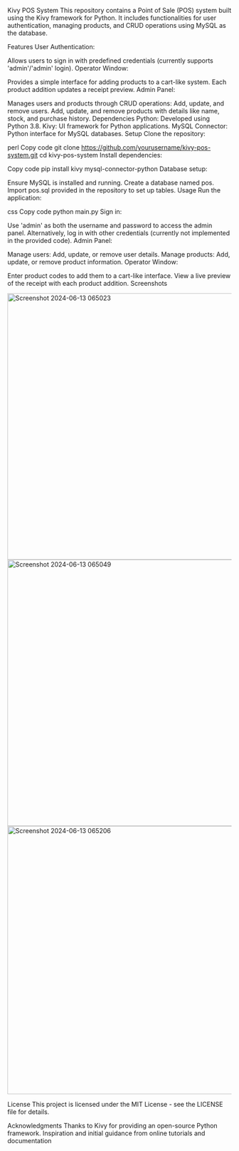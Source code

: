 Kivy POS System
This repository contains a Point of Sale (POS) system built using the Kivy framework for Python. It includes functionalities for user authentication, managing products, and CRUD operations using MySQL as the database.

Features
User Authentication:

Allows users to sign in with predefined credentials (currently supports 'admin'/'admin' login).
Operator Window:

Provides a simple interface for adding products to a cart-like system. Each product addition updates a receipt preview.
Admin Panel:

Manages users and products through CRUD operations:
Add, update, and remove users.
Add, update, and remove products with details like name, stock, and purchase history.
Dependencies
Python: Developed using Python 3.8.
Kivy: UI framework for Python applications.
MySQL Connector: Python interface for MySQL databases.
Setup
Clone the repository:

perl
Copy code
git clone https://github.com/yourusername/kivy-pos-system.git
cd kivy-pos-system
Install dependencies:

Copy code
pip install kivy mysql-connector-python
Database setup:

Ensure MySQL is installed and running.
Create a database named pos.
Import pos.sql provided in the repository to set up tables.
Usage
Run the application:

css
Copy code
python main.py
Sign in:

Use 'admin' as both the username and password to access the admin panel.
Alternatively, log in with other credentials (currently not implemented in the provided code).
Admin Panel:

Manage users: Add, update, or remove user details.
Manage products: Add, update, or remove product information.
Operator Window:

Enter product codes to add them to a cart-like interface.
View a live preview of the receipt with each product addition.
Screenshots

<img width="598" alt="Screenshot 2024-06-13 065023" src="https://github.com/SalmanAhmed03/POS-system-/assets/124187700/9f5d9543-b511-4850-aa04-be9faac2f45f">

<img width="598" alt="Screenshot 2024-06-13 065049" src="https://github.com/SalmanAhmed03/POS-system-/assets/124187700/608c9e87-0419-48f4-871d-ff6d86c6fe44">

<img width="602" alt="Screenshot 2024-06-13 065206" src="https://github.com/SalmanAhmed03/POS-system-/assets/124187700/1b931ba0-b7a6-4313-b9f9-03ecc0a8e75b">



License
This project is licensed under the MIT License - see the LICENSE file for details.

Acknowledgments
Thanks to Kivy for providing an open-source Python framework.
Inspiration and initial guidance from online tutorials and documentation

